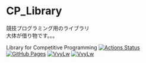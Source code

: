 # CP_Library

競技プログラミング用のライブラリ  
大体が借り物です。。。
  
Library for Competitive Programming
[![Actions Status](https://github.com/VvyLw/CP_Library/workflows/verify/badge.svg)](https://github.com/VvyLw/CP_Library/actions/workflows/verify.yml)  
[![GitHub Pages](https://img.shields.io/static/v1?label=GitHub+Pages&message=+&color=brightgreen&logo=github)](https://VvyLw.github.io/CP_Library/)
[![VvyLw](https://img.shields.io/endpoint?url=https%3A%2F%2Fatcoder-badges.now.sh%2Fapi%2Fatcoder%2Fjson%2FVvyLw)](https://atcoder.jp/users/VvyLw)
[![VvyLw](https://img.shields.io/endpoint?url=https%3A%2F%2Fatcoder-badges.now.sh%2Fapi%2Fcodeforces%2Fjson%2FVvyLw)](https://codeforces.com/profile/VvyLw)